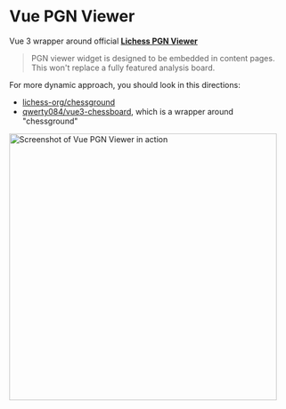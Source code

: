 # Vue PGN Viewer

Vue 3 wrapper around official [**Lichess PGN Viewer**](https://github.com/lichess-org/pgn-viewer)

> PGN viewer widget is designed to be embedded in content pages.  
> This won't replace a fully featured analysis board.

For more dynamic approach, you should look in this directions:

- [lichess-org/chessground](https://github.com/lichess-org/chessground)
- [qwerty084/vue3-chessboard](https://github.com/qwerty084/vue3-chessboard), which is a wrapper around "chessground"

<img src="https://github.com/user-attachments/assets/0c057310-1400-40eb-82b1-ed740a641b90" width="480" alt="Screenshot of Vue PGN Viewer in action" >
